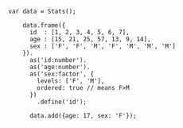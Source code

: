     var data = Stats();

        data.frame({
          id  : [1, 2, 3, 4, 5, 6, 7],
          age : [15, 21, 25, 57, 13, 9, 14],
          sex : ['F', 'F', 'M', 'F', 'M', 'M', 'M']
        }).
          as('id:number').
          as('age:number').
          as('sex:factor', {
            levels: ['F', 'M'],
            ordered: true // means F>M
          })
            .define('id');

          data.add({age: 17, sex: 'F'});
